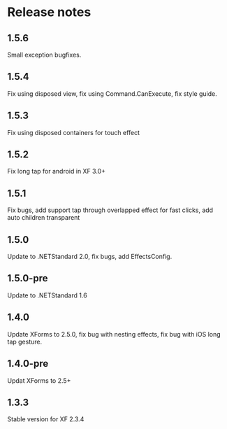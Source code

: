 # Release notes

## 1.5.6
Small exception bugfixes.

## 1.5.4 
Fix using disposed view, fix using Command.CanExecute, fix style guide.

## 1.5.3
Fix using disposed containers for touch effect

## 1.5.2
Fix long tap for android in XF 3.0+

## 1.5.1
Fix bugs, add support tap through overlapped effect for fast clicks, add auto children transparent

## 1.5.0
Update to .NETStandard 2.0, fix bugs, add EffectsConfig.

## 1.5.0-pre
Update to .NETStandard 1.6

## 1.4.0
Update XForms to 2.5.0, fix bug with nesting effects, fix bug with iOS long tap gesture.

## 1.4.0-pre
Updat XForms to 2.5+

## 1.3.3
Stable version for XF 2.3.4

